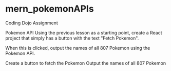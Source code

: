 # mern_pokemonAPIs
Coding Dojo Assignment

Pokemon API
Using the previous lesson as a starting point, create a React project that simply has a button with the text "Fetch Pokemon".

When this is clicked, output the names of all 807 Pokemon using the Pokemon API. 


 Create a button to fetch the Pokemon
 Output the names of all 807 Pokemon
